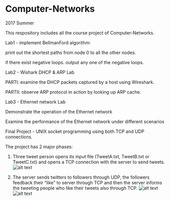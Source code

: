 # Computer-Networks

2017 Summer

This respository includes all the course project of Computer-Networks.

Lab1 - implement BellmanFord algorithm:
       
  print out the shortest paths from node 0 to all the other nodes.
       
  if there exist negative loops. output any one of the negative loops.
       
       
Lab2 - Wishark DHCP & ARP Lab

  PARTI:  examine the DHCP packets captured by a host using Wireshark. 
       
  PARTII: observe ARP protocol in action by looking up ARP cache.
       
     
Lab3 - Ethernet network Lab

  Demonstrate the operation of the Ethernet network 
       
  Examine the performance of the Ethernet network under different scenarios
       


Final Project - UNIX socket programming using both TCP and UDP connections.

  The project has 2 major phases: 
      
   1) Three tweet person opens its input file (TweetA.txt, TweetB.txt or TweetC.txt) and opens a TCP connection with the server to send tweets.  
   ![alt text](http://www-scf.usc.edu/~liuxinyu/cn_final_phase1.png)
      
   2) The server sends twitters to followers through UDP, 
      the followers feedback their “like” to server through TCP and then the server informs the tweeting people who like their tweets also through TCP. 
   ![alt text](http://www-scf.usc.edu/~liuxinyu/cn_final_phase2_1.png)
   ![alt text](http://www-scf.usc.edu/~liuxinyu/cn_final_phase2_2.png)
    
 
